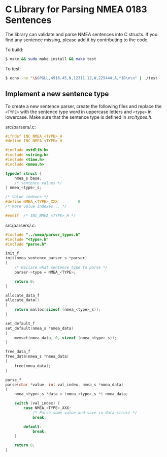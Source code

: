 C Library for Parsing NMEA 0183 Sentences
=========================================

The library can validate and parse NMEA sentences into C structs. If you find
any sentence missing, please add it by contributing to the code.

To build:

```sh
$ make && sudo make install && make test
```

To test:

```sh
$ echo -ne "\$GPGLL,4916.45,N,12311.12,W,225444,A,*1D\n\n" | ./test
```

Implement a new sentence type
-----------------------------

To create a new sentence parser, create the following files and replace
the `<TYPE>` with the sentence type word in uppercase letters and `<type>` in
lowercase. Make sure that the sentence type is defined in *src/types.h*.

src/parsers/<type>.c:

```C
#ifndef INC_NMEA_<TYPE>_H
#define INC_NMEA_<TYPE>_H

#include <stdlib.h>
#include <string.h>
#include <time.h>
#include <nmea.h>

typedef struct {
	nmea_s base;
	/* sentence values */
} nmea_<type>_s;

/* Value indexes */
#define NMEA_<TYPE>_XXX			0
/* more value indexes... */

#endif  /* INC_NMEA_<TYPE>_H */
```

src/parsers/<type>.c:

```C
#include "../nmea/parser_types.h"
#include "<type>.h"
#include "parse.h"

init_f
init(nmea_sentence_parser_s *parser)
{
	/* Declare what sentence type to parse */
	parser->type = NMEA_<TYPE>;

	return 0;
}

allocate_data_f
allocate_data()
{
	return malloc(sizeof (nmea_<type>_s));
}

set_default_f
set_default(nmea_s *nmea_data)
{
	memset(nmea_data, 0, sizeof (nmea_<type>_s));
}

free_data_f
free_data(nmea_s *nmea_data)
{
	free(nmea_data);
}

parse_f
parse(char *value, int val_index, nmea_s *nmea_data)
{
	nmea_<type>_s *data = (nmea_<type>_s *) nmea_data;

	switch (val_index) {
		case NMEA_<TYPE>_XXX:
			/* Parse some value and save in data struct */
			break;

		default:
			break;
	}

	return 0;
}
```
